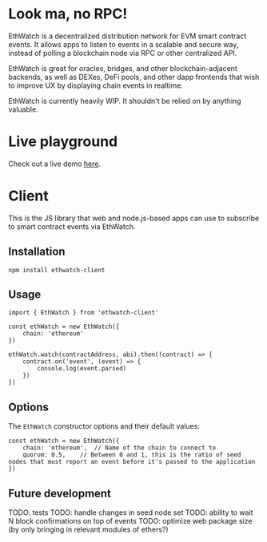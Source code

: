 # Look ma, no RPC!

EthWatch is a decentralized distribution network for EVM smart contract events. It allows apps to listen to events in a scalable and secure way, instead of polling a blockchain node via RPC or other centralized API.

EthWatch is great for oracles, bridges, and other blockchain-adjacent backends, as well as DEXes, DeFi pools, and other dapp frontends that wish to improve UX by displaying chain events in realtime.

EthWatch is currently heavily WIP. It shouldn't be relied on by anything valuable.

# Live playground

Check out a live demo [here](https://hpihkala.github.io/ethwatch/).

# Client

This is the JS library that web and node.js-based apps can use to subscribe to smart contract events via EthWatch.

## Installation

```
npm install ethwatch-client
```

## Usage

```
import { EthWatch } from 'ethwatch-client'

const ethWatch = new EthWatch({
	chain: 'ethereum'
})

ethWatch.watch(contractAddress, abi).then((contract) => {
	contract.on('event', (event) => {
		console.log(event.parsed)
	})
})
```

## Options

The `EthWatch` constructor options and their default values:

```
const ethWatch = new EthWatch({
	chain: 'ethereum',	// Name of the chain to connect to
	quorum: 0.5, 	// Between 0 and 1, this is the ratio of seed nodes that must report an event before it's passed to the application
})
```

## Future development
TODO: tests
TODO: handle changes in seed node set
TODO: ability to wait N block confirmations on top of events
TODO: optimize web package size (by only bringing in relevant modules of ethers?)
